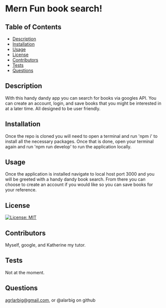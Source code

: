 # Mern Fun book search! 

  ## Table of Contents
  - [Description](#description)
  - [Installation](#installation)
  - [Usage](#usage)
  - [License](#license)
  - [Contributors](#contributor)
  - [Tests](#tests)
  - [Questions](#questions)

  ## Description
  With this handy dandy app you can search for books via googles API. You can create an account, login, and save books that you might be interested in at a later time. All designed to be user friendly. 

  ## Installation
  Once the repo is cloned you will need to open a terminal and run 'npm i' to install all the necessary packages. Once that is done, open your terminal again and run 'npm run develop' to run the application locally. 

  ## Usage
  Once the application is installed navigate to local host port 3000 and you will be greeted with a handy dandy book search. From there you can choose to create an account if you would like so you can save books for your reference. 

  ## License
  [![License: MIT](https://img.shields.io/badge/License-MIT-yellow.svg)](https://opensource.org/licenses/MIT) 

  ## Contributors
  Myself, google, and Katherine my tutor. 

  ## Tests
  Not at the moment. 

  ## Questions
  agrlarbig@gmail.com, or @alarbig on github 
